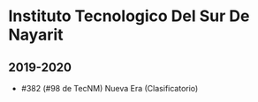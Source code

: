 # Instituto Tecnologico Del Sur De Nayarit

## 2019-2020

- #382 (#98 de TecNM) Nueva Era  (Clasificatorio)


